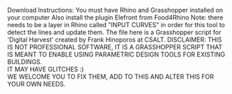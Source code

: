 Download Instructions:
You must have Rhino and Grasshopper installed on your computer
Also install the plugin Elefront from Food4Rhino
Note: there needs to be a layer in Rhino called "INPUT CURVES" in order for this tool to detect the lines and update them.
The file here is a Grasshopper script for 'Digital Harvest' created by Frank Hinoporos at CSALT. 
DISCLAIMER: THIS IS NOT PROFESSIONAL SOFTWARE, IT IS A GRASSHOPPER SCRIPT THAT IS MEANT TO ENABLE USING PARAMETRIC DESIGN TOOLS FOR EXISTING BUILDINGS.  
IT MAY HAVE GLITCHES :)  
WE WELCOME YOU TO FIX THEM, ADD TO THIS AND ALTER THIS FOR YOUR OWN NEEDS.
